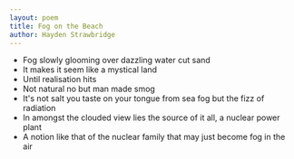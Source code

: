 ```yaml
---
layout: poem
title: Fog on the Beach
author: Hayden Strawbridge
---
```

- Fog slowly glooming over dazzling water cut sand
- It makes it seem like a mystical land
- Until realisation hits
- Not natural no but man made smog
- It's not salt you taste on your tongue from sea fog but the fizz of radiation 
-  In amongst the clouded view lies the source of it all, a nuclear power plant
- A notion like that of the nuclear family that may just become fog in the air
